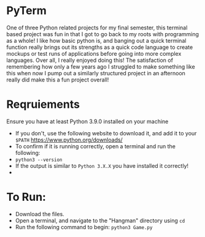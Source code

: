 # PyTerm
One of three Python related projects for my final semester, this terminal based project was fun in that I got to go back to my roots with programming as a whole! I like how basic python is, and banging out a quick terminal function really brings out its strengths as a quick code language to create mockups or test runs of applications before going into more complex languages. Over all, I really enjoyed doing this! The satisfaction of remembering how only a few years ago I struggled to make something like this when now I pump out a similarly structured project in an afternoon really did make this a fun project overall!

# Reqruiements
Ensure you have at least Python 3.9.0 installed on your machine
- If you don't, use the following website to download it, and add it to your `$PATH`
https://www.python.org/downloads/
- To confirm if it is running correctly, open a terminal and run the following:
- `python3 --version`
- If the output is similar to `Python 3.X.X` you have installed it correctly!
- 
# To Run:
- Download the files. 
- Open a terminal, and navigate to the "Hangman" directory using `cd`
- Run the following command to begin:
`python3 Game.py`
